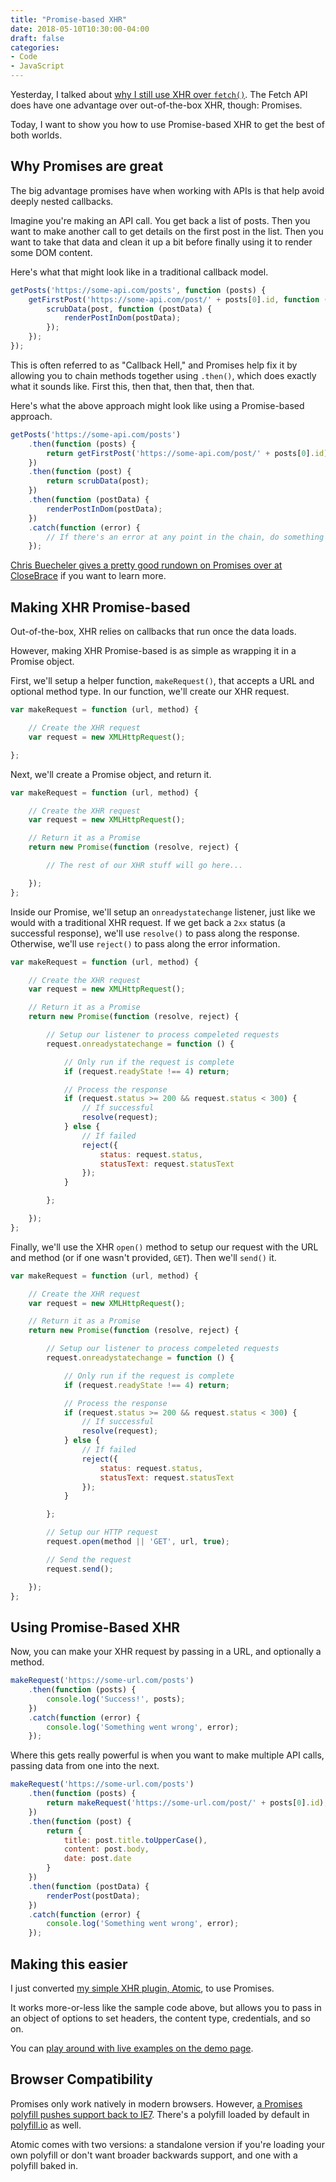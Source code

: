 ```yaml
---
title: "Promise-based XHR"
date: 2018-05-10T10:30:00-04:00
draft: false
categories:
- Code
- JavaScript
---
```


Yesterday, I talked about [why I still use XHR over `fetch()`](/why-i-still-use-xhr-instead-of-the-fetch-api/). The Fetch API does have one advantage over out-of-the-box XHR, though: Promises.

Today, I want to show you how to use Promise-based XHR to get the best of both worlds.

## Why Promises are great

The big advantage promises have when working with APIs is that help avoid deeply nested callbacks.

Imagine you're making an API call. You get back a list of posts. Then you want to make another call to get details on the first post in the list. Then you want to take that data and clean it up a bit before finally using it to render some DOM content.

Here's what that might look like in a traditional callback model.

```js
getPosts('https://some-api.com/posts', function (posts) {
	getFirstPost('https://some-api.com/post/' + posts[0].id, function (post) {
		scrubData(post, function (postData) {
			renderPostInDom(postData);
		});
	});
});
```

This is often referred to as "Callback Hell," and Promises help fix it by allowing you to chain methods together using `.then()`, which does exactly what it sounds like. First this, then that, then that, then that.

Here's what the above approach might look like using a Promise-based approach.

```js
getPosts('https://some-api.com/posts')
	.then(function (posts) {
		return getFirstPost('https://some-api.com/post/' + posts[0].id);
	})
	.then(function (post) {
		return scrubData(post);
	})
	.then(function (postData) {
		renderPostInDom(postData);
	})
	.catch(function (error) {
		// If there's an error at any point in the chain, do something
	});
```

[Chris Buecheler gives a pretty good rundown on Promises over at CloseBrace](https://closebrace.com/tutorials/2018-04-25/js-quick-hits-14-es2015-promises) if you want to learn more.

## Making XHR Promise-based

Out-of-the-box, XHR relies on callbacks that run once the data loads.

However, making XHR Promise-based is as simple as wrapping it in a Promise object.

First, we'll setup a helper function, `makeRequest()`, that accepts a URL and optional method type. In our function, we'll create our XHR request.

```js
var makeRequest = function (url, method) {

	// Create the XHR request
	var request = new XMLHttpRequest();

};
```

Next, we'll create a Promise object, and return it.

```js
var makeRequest = function (url, method) {

	// Create the XHR request
	var request = new XMLHttpRequest();

	// Return it as a Promise
	return new Promise(function (resolve, reject) {

		// The rest of our XHR stuff will go here...

	});
};
```

Inside our Promise, we'll setup an `onreadystatechange` listener, just like we would with a traditional XHR request. If we get back  a `2xx` status (a successful response), we'll use `resolve()` to pass along the response. Otherwise, we'll use `reject()` to pass along the error information.

```js
var makeRequest = function (url, method) {

	// Create the XHR request
	var request = new XMLHttpRequest();

	// Return it as a Promise
	return new Promise(function (resolve, reject) {

		// Setup our listener to process compeleted requests
		request.onreadystatechange = function () {

			// Only run if the request is complete
			if (request.readyState !== 4) return;

			// Process the response
			if (request.status >= 200 && request.status < 300) {
				// If successful
				resolve(request);
			} else {
				// If failed
				reject({
					status: request.status,
					statusText: request.statusText
				});
			}

		};

	});
};
```

Finally, we'll use the XHR `open()` method to setup our request with the URL and method (or if one wasn't provided, `GET`). Then we'll `send()` it.

```js
var makeRequest = function (url, method) {

	// Create the XHR request
	var request = new XMLHttpRequest();

	// Return it as a Promise
	return new Promise(function (resolve, reject) {

		// Setup our listener to process compeleted requests
		request.onreadystatechange = function () {

			// Only run if the request is complete
			if (request.readyState !== 4) return;

			// Process the response
			if (request.status >= 200 && request.status < 300) {
				// If successful
				resolve(request);
			} else {
				// If failed
				reject({
					status: request.status,
					statusText: request.statusText
				});
			}

		};

		// Setup our HTTP request
		request.open(method || 'GET', url, true);

		// Send the request
		request.send();

	});
};
```

## Using Promise-Based XHR

Now, you can make your XHR request by passing in a URL, and optionally a method.

```js
makeRequest('https://some-url.com/posts')
	.then(function (posts) {
		console.log('Success!', posts);
	})
	.catch(function (error) {
		console.log('Something went wrong', error);
	});
```

Where this gets really powerful is when you want to make multiple API calls, passing data from one into the next.

```js
makeRequest('https://some-url.com/posts')
	.then(function (posts) {
		return makeRequest('https://some-url.com/post/' + posts[0].id);
	})
	.then(function (post) {
		return {
			title: post.title.toUpperCase(),
			content: post.body,
			date: post.date
		}
	})
	.then(function (postData) {
		renderPost(postData);
	})
	.catch(function (error) {
		console.log('Something went wrong', error);
	});
```

## Making this easier

I just converted [my simple XHR plugin, Atomic](https://github.com/cferdinandi/atomic), to use Promises.

It works more-or-less like the sample code above, but allows you to pass in an object of options to set headers, the content type, credentials, and so on.

You can [play around with live examples on the demo page](https://cferdinandi.github.io/atomic/).

## Browser Compatibility

Promises only work natively in modern browsers. However, [a Promises polyfill pushes support back to IE7](https://github.com/stefanpenner/es6-promise). There's a polyfill loaded by default in [polyfill.io](https://polyfill.io) as well.

Atomic comes with two versions: a standalone version if you're loading your own polyfill or don't want broader backwards support, and one with a polyfill baked in.
